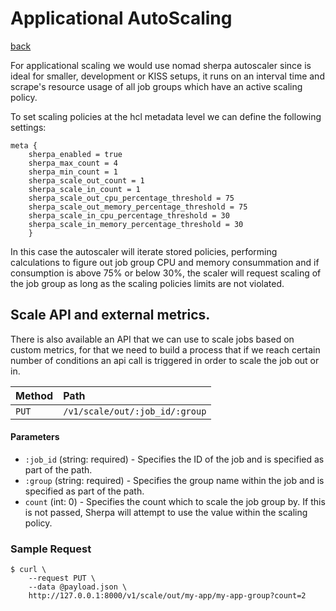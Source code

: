 # Applicational AutoScaling 
[back](../README.md)

For applicational scaling we would use nomad sherpa autoscaler since is ideal for smaller, development or KISS setups, it runs on an interval time and scrape's resource usage of all job groups which have an active scaling policy.

To set scaling policies at the hcl metadata level we can define the following settings:

```
meta {
    sherpa_enabled = true
    sherpa_max_count = 4
    sherpa_min_count = 1
    sherpa_scale_out_count = 1
    sherpa_scale_in_count = 1
    sherpa_scale_out_cpu_percentage_threshold = 75
    sherpa_scale_out_memory_percentage_threshold = 75
    sherpa_scale_in_cpu_percentage_threshold = 30
    sherpa_scale_in_memory_percentage_threshold = 30
    }
```

In this case the autoscaler will iterate stored policies, performing calculations to figure out  job group CPU and memory consummation and if consumption is above 75% or below 30%, the scaler will request scaling of the job group as long as the scaling policies limits are not violated.


## Scale API and external metrics.

There is also available an API that we can use to scale jobs based on custom metrics, for that we need to build a process that if we reach certain number of conditions an api call is triggered in order to scale the job out or in.


| Method   | Path                         |
| :--------------------------- | :--------------------- |
| `PUT`    | `/v1/scale/out/:job_id/:group`              | `200 application/binary` |

#### Parameters

* `:job_id` (string: required) - Specifies the ID of the job and is specified as part of the path.
* `:group` (string: required) - Specifies the group name within the job and is specified as part of the path.
* `count` (int: 0) - Specifies the count which to scale the job group by. If this is not passed, Sherpa will attempt to use the value within the scaling policy.

### Sample Request

```
$ curl \
    --request PUT \
    --data @payload.json \
    http://127.0.0.1:8000/v1/scale/out/my-app/my-app-group?count=2
```

